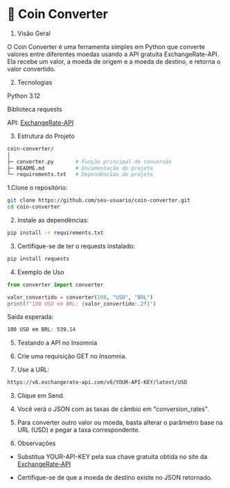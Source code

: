 # 📖 Coin Converter 
1. Visão Geral

O Coin Converter é uma ferramenta simples em Python que converte valores entre diferentes moedas usando a API gratuita ExchangeRate-API.
Ela recebe um valor, a moeda de origem e a moeda de destino, e retorna o valor convertido.

2. Tecnologias

Python 3.12

Biblioteca requests

API: [ExchangeRate-API](https://www.exchangerate-api.com/)


3. Estrutura do Projeto
```bash 
coin-converter/
│
├─ converter.py       # Função principal de conversão
├─ README.md          # Documentação do projeto
└─ requirements.txt   # Dependências do projeto
```

1.Clone o repositório:
```bash
git clone https://github.com/seu-usuario/coin-converter.git
cd coin-converter
```
2. Instale as dependências:
``` bash
pip install -r requirements.txt
```
3. Certifique-se de ter o requests instalado:
``` bash
pip install requests
```
4. Exemplo de Uso
``` python
from converter import converter

valor_convertido = converter(100, "USD", "BRL")
print(f"100 USD em BRL: {valor_convertido:.2f}")
```
Saída esperada:
``` css
100 USD em BRL: 539.14
```

5. Testando a API no Insomnia

1. Crie uma requisição GET no Insomnia.

2. Use a URL:
``` bash
https://v6.exchangerate-api.com/v6/YOUR-API-KEY/latest/USD
```
3. Clique em Send.

4. Você verá o JSON com as taxas de câmbio em "conversion_rates".

5. Para converter outro valor ou moeda, basta alterar o parâmetro base na URL (USD) e pegar a taxa correspondente.

8. Observações
- Substitua YOUR-API-KEY pela sua chave gratuita obtida no site da [ExchangeRate-API](https://www.exchangerate-api.com/)

- Certifique-se de que a moeda de destino existe no JSON retornado.
